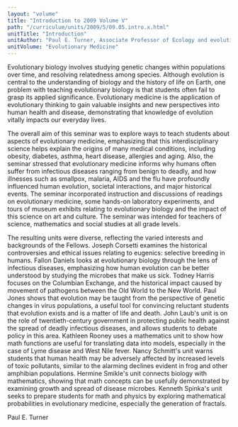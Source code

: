 ```yaml
---
layout: "volume"
title: "Introduction to 2009 Volume V"
path: "/curriculum/units/2009/5/09.05.intro.x.html"
unitTitle: "Introduction"
unitAuthor: "Paul E. Turner, Associate Professor of Ecology and evolutionary Biology"
unitVolume: "Evolutionary Medicine"
---
```

<body>
<p>
Evolutionary biology involves studying genetic changes within populations over time, and resolving relatedness among species.  Although evolution is central to the understanding of biology and the history of life on Earth, one problem with teaching evolutionary biology is that students often fail to grasp its applied significance.  Evolutionary medicine is the application of evolutionary thinking to gain valuable insights and new perspectives into human health and disease, demonstrating that knowledge of evolution vitally impacts our everyday lives.
</p>
<p>
The overall aim of this seminar was to explore ways to teach students about aspects of evolutionary medicine, emphasizing that this interdisciplinary science helps explain the origins of many medical conditions, including obesity, diabetes, asthma, heart disease, allergies and aging.  Also, the seminar stressed that evolutionary medicine informs why humans often suffer from infectious diseases ranging from benign to deadly, and how illnesses such as smallpox, malaria, AIDS and the flu have profoundly influenced human evolution, societal interactions, and major historical events.  The seminar incorporated instruction and discussions of readings on evolutionary medicine, some hands-on laboratory experiments, and tours of museum exhibits relating to evolutionary biology and the impact of this science on art and culture.  The seminar was intended for teachers of science, mathematics and social studies at all grade levels.
</p>
<p>
The resulting units were diverse, reflecting the varied interests and backgrounds of the Fellows.  Joseph Corsetti examines the historical controversies and ethical issues relating to eugenics: selective breeding in humans.  Fallon Daniels looks at evolutionary biology through the lens of infectious diseases, emphasizing how human evolution can be better understood by studying the microbes that make us sick.  Todney Harris focuses on the Columbian Exchange, and the historical impact caused by movement of pathogens between the Old World to the New World.  Paul Jones shows that evolution may be taught from the perspective of genetic changes in virus populations, a useful tool for convincing reluctant students that evolution exists and is a matter of life and death.  John Laub's unit is on the role of twentieth-century government in protecting public health against the spread of deadly infectious diseases, and allows students to debate policy in this area.  Kathleen Rooney uses a mathematics unit to show how math functions are useful for translating data into models, especially in the case of Lyme disease and West Nile fever.  Nancy Schmitt's unit warns students that human health may be adversely affected by increased levels of toxic pollutants, similar to the alarming declines evident in frog and other amphibian populations.  Hermine Smikle's unit connects biology with mathematics, showing that math concepts can be usefully demonstrated by examining growth and spread of disease microbes.  Kenneth Spinka's unit seeks to prepare students for math and physics by exploring mathematical probabilities in evolutionary medicine, especially the generation of fractals.
</p>
<p>
Paul E. Turner
</p>
</body>
